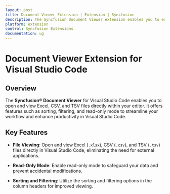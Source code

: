 ```yaml
---
layout: post
title: Document Viewer Extension | Extension | Syncfusion
description: The Syncfusion Document Viewer extension enables you to easily view and manage your documents within VSCode using our intuitive features.
platform: extension
control: Syncfusion Extensions
documentation: ug
---
```


# Document Viewer Extension for Visual Studio Code

## Overview

The **Syncfusion® Document Viewer** for Visual Studio Code enables you to open and view Excel, CSV, and TSV files directly within your editor. It offers features such as sorting, filtering, and read-only mode to streamline your workflow and enhance productivity in Visual Studio Code.

## Key Features

- **File Viewing**: Open and view Excel (`.xlsx`), CSV (`.csv`), and TSV (`.tsv`) files directly in Visual Studio Code, eliminating the need for external applications.

- **Read-Only Mode**: Enable read-only mode to safeguard your data and prevent accidental modifications.

- **Sorting and Filtering**: Utilize the sorting and filtering options in the column headers for improved viewing. 
